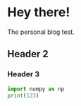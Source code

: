 # Hey there!
The personal blog test.
## Header 2
### Header 3
```Python
import numpy as np
print(123)
```
